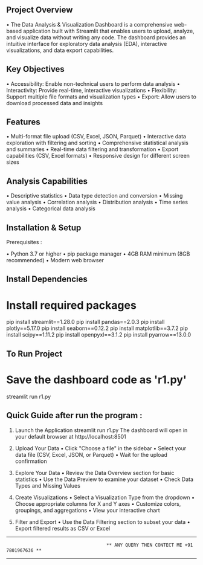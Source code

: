 Project Overview 
---------------------

• The Data Analysis & Visualization Dashboard is a comprehensive web-based application built with Streamlit that enables users to upload, analyze, and visualize data without writing any code. The dashboard provides an intuitive interface for exploratory data analysis (EDA), interactive visualizations, and data export capabilities.


Key Objectives 
-------------------
•	Accessibility: Enable non-technical users to perform data analysis
•	Interactivity: Provide real-time, interactive visualizations
•	Flexibility: Support multiple file formats and visualization types
•	Export: Allow users to download processed data and insights


Features 
---------------
•	Multi-format file upload (CSV, Excel, JSON, Parquet)
•	Interactive data exploration with filtering and sorting
•	Comprehensive statistical analysis and summaries
•	Real-time data filtering and transformation
•	Export capabilities (CSV, Excel formats)
•	Responsive design for different screen sizes


Analysis Capabilities 
---------------------------
•	Descriptive statistics
•	Data type detection and conversion
•	Missing value analysis
•	Correlation analysis
•	Distribution analysis
•	Time series analysis
•	Categorical data analysis


Installation & Setup
------------------------

Prerequisites : 

•	Python 3.7 or higher
•	pip package manager
•	4GB RAM minimum (8GB recommended)
•	Modern web browser


Install Dependencies
--------------------------


# Install required packages
pip install streamlit==1.28.0
pip install pandas==2.0.3
pip install plotly==5.17.0
pip install seaborn==0.12.2
pip install matplotlib==3.7.2
pip install scipy==1.11.2
pip install openpyxl==3.1.2
pip install pyarrow==13.0.0

To Run Project 
---------------------
# Save the dashboard code as 'r1.py'
streamlit run r1.py



Quick Guide after run the program :
---------------------------------------

1. Launch the Application
streamlit run r1.py
The dashboard will open in your default browser at  http://localhost:8501

2. Upload Your Data
•	Click "Choose a file" in the sidebar
•	Select your data file (CSV, Excel, JSON, or Parquet)
•	Wait for the upload confirmation

3. Explore Your Data
•	Review the Data Overview section for basic statistics
•	Use the Data Preview to examine your dataset
•	Check Data Types and Missing Values

4. Create Visualizations
•	Select a Visualization Type from the dropdown
•	Choose appropriate columns for X and Y axes
•	Customize colors, groupings, and aggregations
•	View your interactive chart

5. Filter and Export
•	Use the Data Filtering section to subset your data
•	Export filtered results as CSV or Excel

-------------------------------------------
                                         ** ANY QUERY THEN CONTECT ME +91 7801967636 **
-------------------------------------------

